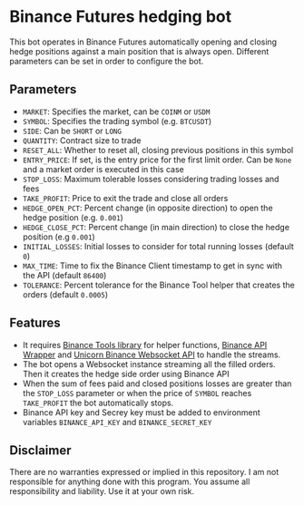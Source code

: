 # Binance Futures hedging bot
This bot operates in Binance Futures automatically opening and closing hedge positions against a main position
that is always open. Different parameters can be set in order to configure the bot. 

## Parameters
* ``MARKET``: Specifies the market, can be ``COINM`` or ``USDM``
* ``SYMBOL``: Specifies the trading symbol (e.g. ``BTCUSDT``)
* ``SIDE``: Can be ``SHORT`` or ``LONG``
* ``QUANTITY``: Contract size to trade
* ``RESET_ALL``: Whether to reset all, closing previous positions in this symbol
* ``ENTRY_PRICE``: If set, is the entry price for the first limit order. Can be ``None`` and a market order is executed in this case
* ``STOP_LOSS``: Maximum tolerable losses considering trading losses and fees
* ``TAKE_PROFIT``: Price to exit the trade and close all orders
* ``HEDGE_OPEN_PCT``: Percent change (in opposite direction) to open the hedge position (e.g. ``0.001``)
* ``HEDGE_CLOSE_PCT``: Percent change (in main direction) to close the hedge position (e.g ``0.001``)
* ``INITIAL_LOSSES``: Initial losses to consider for total running losses (default ``0``)
* ``MAX_TIME``: Time to fix the Binance Client timestamp to get in sync with the API (default ``86400``) 
* ``TOLERANCE``: Percent tolerance for the Binance Tool helper that creates the orders (default ``0.0005``)

## Features
* It requires [Binance Tools library](https://github.com/AndresRzCh/trading-tools) for helper functions, 
[Binance API Wrapper](https://github.com/sammchardy/python-binance) and 
[Unicorn Binance Websocket API](https://github.com/oliver-zehentleitner/unicorn-binance-websocket-api)
to handle the streams.
* The bot opens a Websocket instance streaming all the filled orders. Then it creates the hedge side order
using Binance API
* When the sum of fees paid and closed positions losses are greater than the ``STOP_LOSS`` parameter or when the 
price of ``SYMBOL`` reaches ``TAKE_PROFIT`` the bot automatically stops.
* Binance API key and Secrey key must be added to environment variables ``BINANCE_API_KEY`` and ``BINANCE_SECRET_KEY``

## Disclaimer
There are no warranties expressed or implied in this repository. I am not responsible for anything done with this program. You assume all responsibility and liability. Use it at your own risk.  

